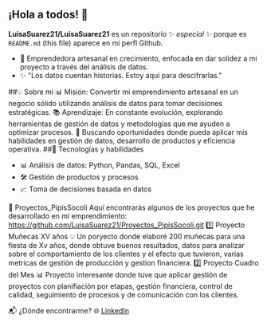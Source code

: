 ## ¡Hola a todos! 👋

**LuisaSuarez21/LuisaSuarez21** es un repositorio ✨ _especial_ ✨ porque es `README.md` (this file) aparece en mi perfl Github.

- 🎨 Emprendedora artesanal en crecimiento, enfocada en dar solidez a mi proyecto a través del análisis de datos.
- ✨ "Los datos cuentan historias. Estoy aquí para descifrarlas."

 ##💡 Sobre mí
📊 Misión: Convertir mi emprendimiento artesanal en un negocio sólido utilizando análisis de datos para tomar decisiones estratégicas. 📚 Aprendizaje: En constante evolución, explorando herramientas de gestión de datos y metodologías que me ayuden a optimizar procesos. 🚀 Buscando oportunidades donde pueda aplicar mis habilidades en gestión de datos, desarrollo de productos y eficiencia operativa.
##🔧 Tecnologías y habilidades
- 📊 Análisis de datos: Python, Pandas, SQL, Excel
- 🛠️ Gestión de productos y procesos
- 📈 Toma de decisiones basada en datos

📂 Proyectos_PipisSocoli
Aquí encontrarás algunos de los proyectos que he desarrollado en mi emprendimiento:
https://github.com/LuisaSuarez21/Proyectos_PipisSocoli.git
1️⃣ Proyecto Muñecas XV años 💡 Un poryecto donde elaboré 200 muñecas para una fiesta de Xv años, donde obtuve buenos resultados, datos para analizar sobre el comportamiento de los clientes y el efecto que tuvieron, varias metricas de gestión de producción y gestion financiera.
2️⃣ Proyecto Cuadro del Mes 📊 Proyecto interesante donde tuve que aplicar gestión de proyectos con planifiación por etapas, gestión financiera, control de calidad, seguimiento de procesos y de comunicación con los clientes.

📬 ¿Dónde encontrarme?
🌐 [LinkedIn](https://www.linkedin.com/in/luisa-velia-suárez-ramírez-4a2a36367) 

